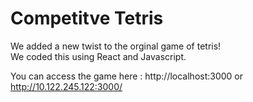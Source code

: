 # Competitve Tetris

We added a new twist to the orginal game of tetris! <br>
We coded this using React and Javascript. <br>

You can access the game here : 
http://localhost:3000
or 
http://10.122.245.122:3000/
